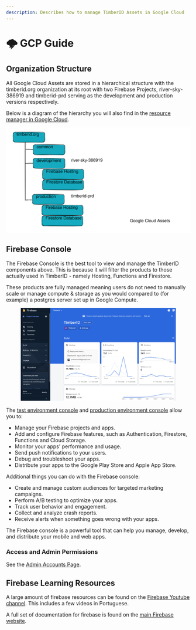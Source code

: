 ```yaml
---
description: Describes how to manage TimberID Assets in Google Cloud
---
```


# 🌩 GCP Guide

## Organization Structure

All Google Cloud Assets are stored in a hierarchical structure with the timberid.org organization at its root with two Firebase Projects, river-sky-386919 and timberid-prd serving as the development and production versions respectively.

Below is a diagram of the hierarchy you will also find in the [resource manager in Google Cloud](https://console.cloud.google.com/cloud-resource-manager).

<img src="../.gitbook/assets/file.excalidraw (2).svg" alt="" class="gitbook-drawing">



## **Firebase Console**

The Firebase Console is the best tool to view and manage the TimberID components above. This is because it will filter the products to those actually used in TimberID - namely Hosting, Functions and Firestore.

These products are fully managed meaning users do not need to manually scale or manage compute & storage as you would compared to (for example) a postgres server set up in Google Compute.

<figure><img src="../.gitbook/assets/firebasesshot.png" alt=""><figcaption></figcaption></figure>

The [test environment console](https://console.firebase.google.com/project/river-sky-386919/overview) and [production environment console](https://console.firebase.google.com/project/timberid-prd/overview) allow you to:

* Manage your Firebase projects and apps.
* Add and configure Firebase features, such as Authentication, Firestore, Functions and Cloud Storage.
* Monitor your apps' performance and usage.
* Send push notifications to your users.
* Debug and troubleshoot your apps.
* Distribute your apps to the Google Play Store and Apple App Store.

Additional things you can do with the Firebase console:

* Create and manage custom audiences for targeted marketing campaigns.
* Perform A/B testing to optimize your apps.
* Track user behavior and engagement.
* Collect and analyze crash reports.
* Receive alerts when something goes wrong with your apps.

The Firebase console is a powerful tool that can help you manage, develop, and distribute your mobile and web apps.

### Access and Admin Permissions

See the [Admin Accounts Page](../internal/admin-accounts.md).

## Firebase Learning Resources

A large amount of firebase resources can be found on the [Firebase Youtube channel](https://www.youtube.com/user/firebase). This includes a few videos in Portuguese.

A full set of documentation for firebase is found on the [main Firebase website](https://firebase.google.com/docs).

